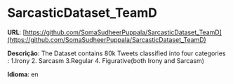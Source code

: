 # SarcasticDataset_TeamD
**URL**: [https://github.com/SomaSudheerPuppala/SarcasticDataset_TeamD](https://github.com/SomaSudheerPuppala/SarcasticDataset_TeamD)

**Descrição**: The Dataset contains 80k Tweets classified into four categories : 1.Irony 2. Sarcasm 3.Regular 4. Figurative(both Irony and Sarcasm)  

**Idioma**: en

